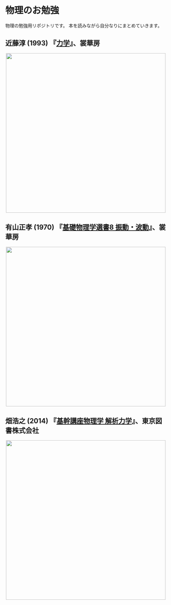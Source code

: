 # 物理のお勉強
物理の勉強用リポジトリです。
本を読みながら自分なりにまとめていきます。

## 近藤淳 (1993) 『[力学](https://www.shokabo.co.jp/mybooks/ISBN978-4-7853-2054-6.htm)』、裳華房

<div align="center">
    <img src="https://www.shokabo.co.jp/newgif/c2054.jpg" height=500px>
</div>

## 有山正孝 (1970) 『[基礎物理学選書8 振動・波動](https://www.shokabo.co.jp/mybooks/ISBN978-4-7853-2109-3.htm)』、裳華房

<div align="center">
    <img src="https://www.shokabo.co.jp/newgif/c2109.jpg" height=500px>
</div>

## 畑浩之 (2014) 『[基幹講座物理学 解析力学](http://www.tokyo-tosho.co.jp/books/978-4-489-02168-8/)』、東京図書株式会社

<div align="center">
    <img src="https://www.kinokuniya.co.jp/images/goods/ar2/web/imgdata2/large/44890/4489021682.jpg" height=500px>
</div>

